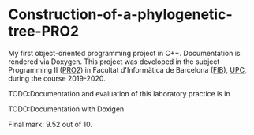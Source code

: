 # Construction-of-a-phylogenetic-tree-PRO2
My first object-oriented programming project in C++. Documentation is rendered via Doxygen.
This project was developed in the subject Programming II ([PRO2](https://www.fib.upc.edu/en/studies/bachelors-degrees/bachelor-degree-informatics-engineering/curriculum/syllabus/PRO2)) in Facultat d'Informàtica de Barcelona ([FIB](https://www.fib.upc.edu/)), [UPC](https://www.upc.edu/ca), during the course 2019-2020. 

TODO:Documentation and evaluation of this laboratory practice is in 

TODO:Documentation with Doxigen

Final mark: 9.52 out of 10.

